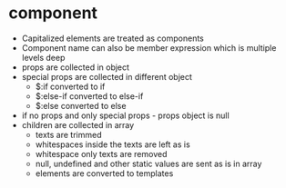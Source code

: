 # component

- Capitalized elements are treated as components
- Component name can also be member expression which is multiple levels deep
- props are collected in object
- special props are collected in different object
  - $:if converted to if
  - $:else-if converted to else-if
  - $:else converted to else
- if no props and only special props - props object is null
- children are collected in array
  - texts are trimmed
  - whitespaces inside the texts are left as is
  - whitespace only texts are removed
  - null, undefined and other static values are sent as is in array
  - elements are converted to templates
